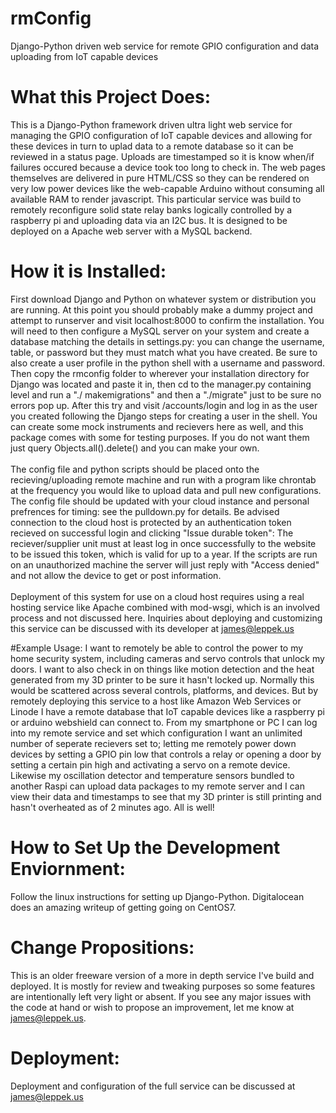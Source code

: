 # rmConfig
Django-Python driven web service for remote GPIO configuration and data uploading from IoT capable devices 

# What this Project Does:
This is a Django-Python framework driven ultra light web service for managing the GPIO configuration of IoT capable devices and allowing for these devices in turn to uplad data to a remote database so it can be reviewed in a status page. Uploads are timestamped so it is know when/if failures occured because a device took too long to check in. The web pages themselves are delivered in pure HTML/CSS so they can be rendered on very low power devices like the web-capable Arduino without consuming all available RAM to render javascript. This particular service was build to remotely reconfigure solid state relay banks logically controlled by a raspberry pi and uploading data via an I2C bus. It is designed to be deployed on a Apache web server with a MySQL backend. 

# How it is Installed:
First download Django and Python on whatever system or distribution you are running. At this point you should probably make a dummy project and attempt to runserver and visit localhost:8000 to confirm the installation. You will need to then configure a MySQL server on your system and create a database matching the details in settings.py: you can change the username, table, or password but they must match what you have created. Be sure to also create a user profile in the python shell with a username and password. Then copy the rmconfig folder to wherever your installation directory for Django was located and paste it in, then cd to the manager.py containing level and run a "./ makemigrations" and then a "./migrate" just to be sure no errors pop up. After this try and visit /accounts/login and log in as the user you created following the Django steps for creating a user in the shell. You can create some mock instruments and recievers here as well, and this package comes with some for testing purposes. If you do not want them just query Objects.all().delete() and you can make your own. <br><br> The config file and python scripts should be placed onto the recieving/uploading remote machine and run with a program like chrontab at the frequency you would like to upload data and pull new configurations. The config file should be updated with your cloud instance and personal prefrences for timing: see the pulldown.py for details. Be advised connection to the cloud host is protected by an authentication token recieved on successful login and clicking "Issue durable token": The reciever/supplier unit must at least log in once successfully to the website to be issued this token, which is valid for up to a year. If the scripts are run on an unauthorized machine the server will just reply with "Access denied" and not allow the device to get or post information. <br><br> Deployment of this system for use on a cloud host requires using a real hosting service like Apache combined with mod-wsgi, which is an involved process and not discussed here. Inquiries about deploying and customizing this service can be discussed with its developer at james@leppek.us


#Example Usage:
I want to remotely be able to control the power to my home security system, including cameras and servo controls that unlock my doors. I want to also check in on things like motion detection and the heat generated from my 3D printer to be sure it hasn't locked up. Normally this would be scattered across several controls, platforms, and devices. But by remotely deploying this service to a host like Amazon Web Services or Linode I have a remote database that IoT capable devices like a raspberry pi or arduino webshield can connect to. From my smartphone or PC I can log into my remote service and set which configuration I want an unlimited number of seperate recievers set to; letting me remotely power down devices by setting a GPIO pin low that controls a relay or opening a door by setting a certain pin high and activating a servo on a remote device. Likewise my oscillation detector and temperature sensors bundled to another Raspi can upload data packages to my remote server and I can view their data and timestamps to see that my 3D printer is still printing and hasn't overheated as of 2 minutes ago. All is well!

# How to Set Up the Development Enviornment:
Follow the linux instructions for setting up Django-Python. Digitalocean does an amazing writeup of getting going on CentOS7. 

# Change Propositions:
 This is an older freeware version of a more in depth service I've build and deployed. It is mostly for review and tweaking purposes so some features are intentionally left very light or absent. If you see any major issues with the code at hand or wish to propose an improvement, let me know at james@leppek.us. 
 
# Deployment:
 Deployment and configuration of the full service can be discussed at james@leppek.us
